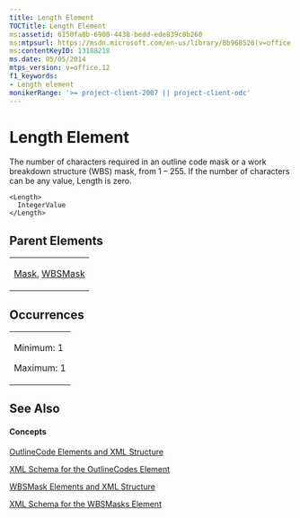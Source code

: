 ```yaml
---
title: Length Element
TOCTitle: Length Element
ms:assetid: 6150fa8b-6900-4438-bedd-ede839c8b260
ms:mtpsurl: https://msdn.microsoft.com/en-us/library/Bb968526(v=office.12)
ms:contentKeyID: 13188218
ms.date: 05/05/2014
mtps_version: v=office.12
f1_keywords:
- Length element
monikerRange: '>= project-client-2007 || project-client-odc'
---
```


# Length Element




The number of characters required in an outline code mask or a work breakdown structure (WBS) mask, from 1 – 255. If the number of characters can be any value, Length is zero.

    <Length>
      IntegerValue
    </Length>

## Parent Elements

<table>
<colgroup>
<col style="width: 100%" />
</colgroup>
<tbody>
<tr class="odd">
<td><p><a href="mask-element.md">Mask</a>, <a href="wbsmask-element.md">WBSMask</a></p></td>
</tr>
</tbody>
</table>

## Occurrences

<table>
<colgroup>
<col style="width: 100%" />
</colgroup>
<tbody>
<tr class="odd">
<td><p>Minimum: 1</p>
<p>Maximum: 1</p></td>
</tr>
</tbody>
</table>

## See Also

#### Concepts

[OutlineCode Elements and XML Structure](outlinecode-elements-and-xml-structure.md)

[XML Schema for the OutlineCodes Element](xml-schema-for-the-outlinecodes-element.md)

[WBSMask Elements and XML Structure](wbsmask-elements-and-xml-structure.md)

[XML Schema for the WBSMasks Element](xml-schema-for-the-wbsmasks-element.md)

